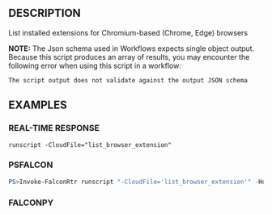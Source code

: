 ## DESCRIPTION
List installed extensions for Chromium-based (Chrome, Edge) browsers

**NOTE:** The Json schema used in Workflows expects single object output. Because this script produces an array of
results, you may encounter the following error when using this script in a workflow:

```The script output does not validate against the output JSON schema```

## EXAMPLES

### REAL-TIME RESPONSE
```
runscript -CloudFile="list_browser_extension"
```
### PSFALCON
```powershell
PS>Invoke-FalconRtr runscript "-CloudFile='list_browser_extension'" -HostId <id>, <id>
```
### FALCONPY